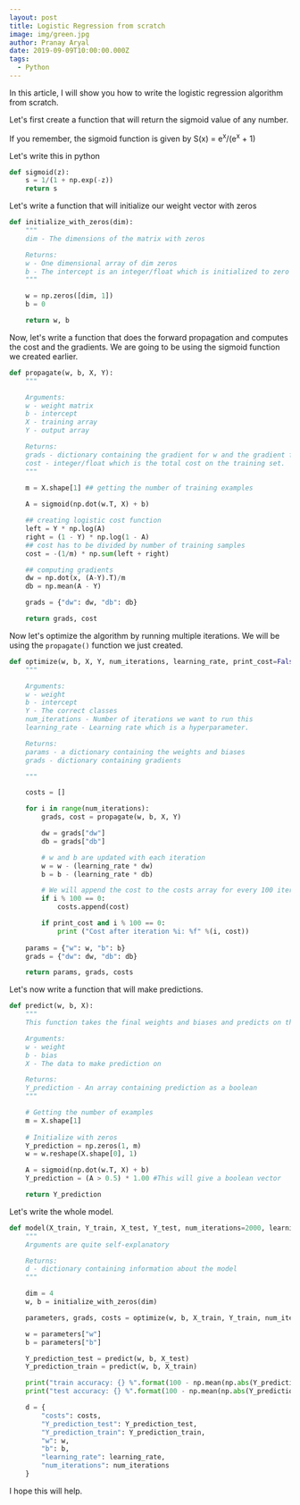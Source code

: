 ```yaml
---
layout: post
title: Logistic Regression from scratch
image: img/green.jpg
author: Pranay Aryal
date: 2019-09-09T10:00:00.000Z
tags:
  - Python
---
```


In this article, I will show you how to write the logistic regression algorithm from scratch.

Let's first create a function that will return the sigmoid value of any number.

If you remember, the sigmoid function is given by S(x) = e<sup>x</sup>/(e<sup>x</sup> + 1)

Let's write this in python
```py
def sigmoid(z):
    s = 1/(1 + np.exp(-z))
    return s
```

Let's write a function that will initialize our weight vector with zeros
```py
def initialize_with_zeros(dim):
    """
    dim - The dimensions of the matrix with zeros

    Returns:
    w - One dimensional array of dim zeros
    b - The intercept is an integer/float which is initialized to zero
    """

    w = np.zeros([dim, 1])
    b = 0

    return w, b
```

Now, let's write a function that does the forward propagation and computes the cost and the gradients.
We are going to be using the sigmoid function we created earlier.
```py
def propagate(w, b, X, Y):
    """

    Arguments:
    w - weight matrix
    b - intercept
    X - training array
    Y - output array

    Returns:
    grads - dictionary containing the gradient for w and the gradient for b
    cost - integer/float which is the total cost on the training set.
    """

    m = X.shape[1] ## getting the number of training examples
     
    A = sigmoid(np.dot(w.T, X) + b)

    ## creating logistic cost function
    left = Y * np.log(A)
    right = (1 - Y) * np.log(1 - A)
    ## cost has to be divided by number of training samples
    cost = -(1/m) * np.sum(left + right)

    ## computing gradients
    dw = np.dot(x, (A-Y).T)/m
    db = np.mean(A - Y)

    grads = {"dw": dw, "db": db}

    return grads, cost
```

Now let's optimize the algorithm by running multiple iterations. We will be using the `propagate()` function we just created.
```py
def optimize(w, b, X, Y, num_iterations, learning_rate, print_cost=False):
    """

    Arguments:
    w - weight
    b - intercept
    Y - The correct classes
    num_iterations - Number of iterations we want to run this
    learning_rate - Learning rate which is a hyperparameter.

    Returns:
    params - a dictionary containing the weights and biases
    grads - dictionary containing gradients

    """

    costs = []

    for i in range(num_iterations):
        grads, cost = propagate(w, b, X, Y)

        dw = grads["dw"]
        db = grads["db"]

        # w and b are updated with each iteration
        w = w - (learning_rate * dw)
        b = b - (learning_rate * db)

        # We will append the cost to the costs array for every 100 iteration
        if i % 100 == 0:
            costs.append(cost)

        if print_cost and i % 100 == 0:
            print ("Cost after iteration %i: %f" %(i, cost))
        
    params = {"w": w, "b": b}
    grads = {"dw": dw, "db": db}

    return params, grads, costs
```

Let's now write a function that will make predictions.
```py
def predict(w, b, X):
    """
    This function takes the final weights and biases and predicts on the test set

    Arguments:
    w - weight
    b - bias
    X - The data to make prediction on

    Returns:
    Y_prediction - An array containing prediction as a boolean
    """

    # Getting the number of examples
    m = X.shape[1]
    
    # Initialize with zeros
    Y_prediction = np.zeros(1, m)
    w = w.reshape(X.shape[0], 1)

    A = sigmoid(np.dot(w.T, X) + b)
    Y_prediction = (A > 0.5) * 1.00 #This will give a boolean vector

    return Y_prediction
```

Let's write the whole model.
```py
def model(X_train, Y_train, X_test, Y_test, num_iterations=2000, learning_rate=0.5, print_cost=False)
    """
    Arguments are quite self-explanatory

    Returns:
    d - dictionary containing information about the model
    """

    dim = 4
    w, b = initialize_with_zeros(dim)

    parameters, grads, costs = optimize(w, b, X_train, Y_train, num_iterations, learning_rate, print_cost)

    w = parameters["w"]
    b = parameters["b"]

    Y_prediction_test = predict(w, b, X_test)
    Y_prediction_train = predict(w, b, X_train)

    print("train accuracy: {} %".format(100 - np.mean(np.abs(Y_prediction_train - Y_train)) * 100))
    print("test accuracy: {} %".format(100 - np.mean(np.abs(Y_prediction_test - Y_test)) * 100))

    d = {
        "costs": costs,
        "Y_prediction_test": Y_prediction_test,
        "Y_prediction_train": Y_prediction_train,
        "w": w,
        "b": b,
        "learning_rate": learning_rate,
        "num_iterations": num_iterations
    }
```

I hope this will help.






